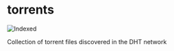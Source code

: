 torrents 
========
![Indexed](https://img.shields.io/badge/indexed-10441-blue)

Collection of torrent files discovered in the DHT network
